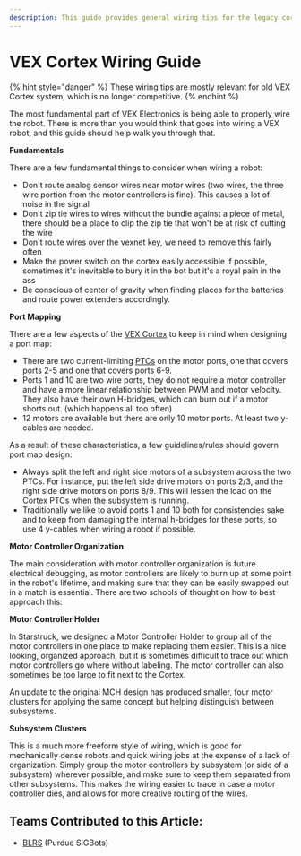 ```yaml
---
description: This guide provides general wiring tips for the legacy cortex system.
---
```


# VEX Cortex Wiring Guide

{% hint style="danger" %}
These wiring tips are mostly relevant for old VEX Cortex system, which is no longer competitive.
{% endhint %}

The most fundamental part of VEX Electronics is being able to properly wire the robot. There is more than you would think that goes into wiring a VEX robot, and this guide should help walk you through that.

**Fundamentals**

There are a few fundamental things to consider when wiring a robot:

* Don't route analog sensor wires near motor wires \(two wires, the three wire portion from the motor controllers is fine\). This causes a lot of noise in the signal
* Don't zip tie wires to wires without the bundle against a piece of metal, there should be a place to clip the zip tie that won't be at risk of cutting the wire
* Don't route wires over the vexnet key, we need to remove this fairly often
* Make the power switch on the cortex easily accessible if possible, sometimes it's inevitable to bury it in the bot but it's a royal pain in the ass
* Be conscious of center of gravity when finding places for the batteries and route power extenders accordingly.

**Port Mapping**

There are a few aspects of the [VEX Cortex](vex-cortex.md) to keep in mind when designing a port map:

* There are two current-limiting [PTCs](../../electronics/general/resettable-fuse-ptc.md) on the motor ports, one that covers ports 2-5 and one that covers ports 6-9.
* Ports 1 and 10 are two wire ports, they do not require a motor controller and have a more linear relationship between PWM and motor velocity. They also have their own H-bridges, which can burn out if a motor shorts out. \(which happens all too often\)
* 12 motors are available but there are only 10 motor ports. At least two y-cables are needed.

As a result of these characteristics, a few guidelines/rules should govern port map design:

* Always split the left and right side motors of a subsystem across the two PTCs. For instance, put the left side drive motors on ports 2/3, and the right side drive motors on ports 8/9. This will lessen the load on the Cortex PTCs when the subsystem is running.
* Traditionally we like to avoid ports 1 and 10 both for consistencies sake and to keep from damaging the internal h-bridges for these ports, so use 4 y-cables when wiring a robot if possible.

**Motor Controller Organization**

The main consideration with motor controller organization is future electrical debugging, as motor controllers are likely to burn up at some point in the robot's lifetime, and making sure that they can be easily swapped out in a match is essential. There are two schools of thought on how to best approach this:

**Motor Controller Holder**

In Starstruck, we designed a Motor Controller Holder to group all of the motor controllers in one place to make replacing them easier. This is a nice looking, organized approach, but it is sometimes difficult to trace out which motor controllers go where without labeling. The motor controller can also sometimes be too large to fit next to the Cortex.

An update to the original MCH design has produced smaller, four motor clusters for applying the same concept but helping distinguish between subsystems.

**Subsystem Clusters**

This is a much more freeform style of wiring, which is good for mechanically dense robots and quick wiring jobs at the expense of a lack of organization. Simply group the motor controllers by subsystem \(or side of a subsystem\) wherever possible, and make sure to keep them separated from other subsystems. This makes the wiring easier to trace in case a motor controller dies, and allows for more creative routing of the wires.

## Teams Contributed to this Article:

* [BLRS](https://purduesigbots.com/) \(Purdue SIGBots\)

